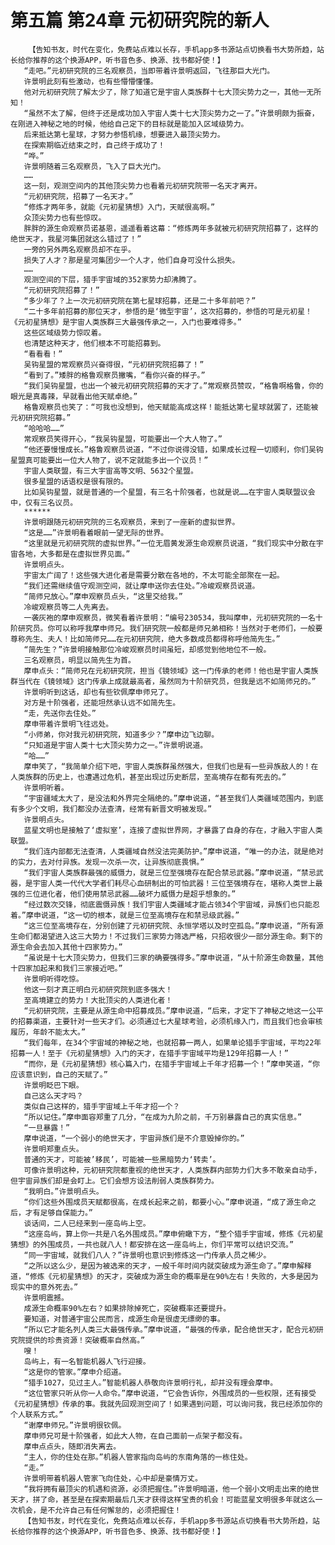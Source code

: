 # 第五篇 第24章 元初研究院的新人
        【告知书友，时代在变化，免费站点难以长存，手机app多书源站点切换看书大势所趋，站长给你推荐的这个换源APP，听书音色多、换源、找书都好使！】
       “走吧。”元初研究院的三名观察员，当即带着许景明返回，飞往那巨大光门。
       许景明此刻有些激动，也有些懵懵懂懂。
       他对元初研究院了解太少了，除了知道它是宇宙人类族群十七大顶尖势力之一，其他一无所知！
       “虽然不太了解，但终于还是成功加入宇宙人类十七大顶尖势力之一了。”许景明颇为振奋，在刚进入神秘之地的时候，他给自己定下的目标就是能加入区域级势力。
       后来抵达第七星球，才努力参悟机缘，想要进入最顶尖势力。
       在探索期临近结束之时，自己终于成功了！
       “哗。”
       许景明随着三名观察员，飞入了巨大光门。
       ……
       这一刻，观测空间内的其他顶尖势力也看着元初研究院带一名天才离开。
       “元初研究院，招募了一名天才。”
       “修炼才两年多，就能《元初星猜想》入门，天赋很高啊。”
       众顶尖势力也有些惊叹。
       胖胖的源生命观察员诺基恩，遥遥看着这幕：“修炼两年多就被元初研究院招募了，这样的绝世天才，我星河集团就这么错过了！”
       一旁的另外两名观察员却不在乎。
       损失了人才？那是星河集团少一个人才，他们自身可没什么损失。
       ……
       观测空间的下层，猎手宇宙域的352家势力却沸腾了。
       “元初研究院招募了！”
       “多少年了？上一次元初研究院在第七星球招募，还是二十多年前吧？”
       “二十多年前招募的那位天才，参悟的是‘微型宇宙’，这次招募的，参悟的可是元初星！《元初星猜想》是宇宙人类族群三大最强传承之一，入门也要难得多。”
       这些区域级势力惊叹着。
       也清楚这种天才，他们根本不可能招募到。
       “看看看！”
       吴钩星盟的常观察员兴奋得很，“元初研究院招募了！”
       “看到了。”矮胖的格鲁观察员撇嘴，“看你兴奋的样子。”
       “我们吴钩星盟，也出一个被元初研究院招募的天才了。”常观察员赞叹，“格鲁啊格鲁，你的眼光是真毒辣，早就看出他天赋卓绝。”
       格鲁观察员也笑了：“可我也没想到，他天赋能高成这样！能抵达第七星球就罢了，还能被元初研究院招募。”
       “哈哈哈……”
       常观察员笑得开心，“我吴钩星盟，可能要出一个大人物了。”
       “他还要慢慢成长。”格鲁观察员说道，“不过你说得没错，如果成长过程一切顺利，你们吴钩星盟真可能要出一位大人物了，说不定就能多出一个议员！”
       宇宙人类联盟，有三大宇宙高等文明、5632个星盟。
       很多星盟的话语权是很有限的。
       比如吴钩星盟，就是普通的一个星盟，有三名十阶强者，也就是说……在宇宙人类联盟议会中，仅有三名议员。
       ******
       许景明跟随元初研究院的三名观察员，来到了一座新的虚拟世界。
       “这是……”许景明看着眼前一望无际的世界。
       “这里就是元初研究院的虚拟世界。”一位无眉黄发源生命观察员说道，“我们现实中分散在宇宙各地，大多都是在虚拟世界见面。”
       许景明点头。
       宇宙太广阔了！这些强大进化者是需要分散在各地的，不太可能全部聚在一起。
       “我们还需继续值守观测空间，就让摩申送你去住处。”冷峻观察员说道。
       “简师兄放心。”摩申观察员点头，“这里交给我。”
       冷峻观察员等二人先离去。
       一袭灰袍的摩申观察员，微笑看着许景明：“编号230534，我叫摩申，元初研究院的一名十阶研究员。你可以称呼我摩申师兄。我们研究院一般都是师兄弟相称！当然对于老师们，一般要尊称先生、夫人！比如简师兄……在元初研究院，绝大多数成员都得称呼他简先生。”
       “简先生？”许景明接触那位冷峻观察员时间虽短，却感觉到他地位不一般。
       三名观察员，明显以简先生为首。
       摩申点头：“简师兄在元初研究院，担当《镜领域》这一门传承的老师！他也是宇宙人类族群当代在《镜领域》这门传承上成就最高者，虽然同为十阶研究员，但我是远不如简师兄的。”
       许景明听到这话，却也有些钦佩摩申师兄了。
       对方是十阶强者，还能坦然承认远不如简先生。
       “走，先送你去住处。”
       摩申带着许景明飞往远处。
       “小师弟，你对我元初研究院，知道多少？”摩申边飞边聊。
       “只知道是宇宙人类十七大顶尖势力之一。”许景明说道。
       “哈……”
       摩申笑了，“我简单介绍下吧，宇宙人类族群虽然强大，但我们也是有一些异族敌人的！在人类族群的历史上，也遭遇过危机，甚至出现过历史断层，至高境存在都有死去的。”
       许景明听着。
       “宇宙疆域太大了，是没法和外界完全隔绝的。”摩申说道，“甚至我们人类疆域范围内，到底有多少个文明，我们都没办法查清，经常有新晋文明被发现。”
       许景明点头。
       蓝星文明也是接触了‘虚拟室’，连接了虚拟世界网，才暴露了自身的存在，才融入宇宙人类联盟。
       “我们连内部都无法查清，人类疆域自然没法完美防护。”摩申说道，“唯一的办法，就是绝对的实力，去对付异族。发现一次杀一次，让异族彻底畏惧。”
       “我们宇宙人类族群最强的威慑力，就是三位至强境存在配合禁忌武器。”摩申说道，“禁忌武器，是宇宙人类一代代大学者们耗尽心血研制出的可怕武器！三位至强境存在，堪称人类世上最强的三位进化者，他们使用禁忌武器……破坏力威慑力是超乎想象的。”
       “经过数次交锋，彻底震慑异族！我们宇宙人类疆域才能占领34个宇宙域，异族们也只能忍着。”摩申说道，“这一切的根本，就是三位至高境存在和禁忌级武器。”
       “这三位至高境存在，分别创建了元初研究院、永恒学塔以及时空孤岛。”摩申说道，“所有源生命们都渴望进入这三大势力！不过我们三家势力筛选严格，只招收很少一部分源生命。剩下的源生命会去加入其他十四家势力。”
       “虽说是十七大顶尖势力，但我们三家的确要强得多。”摩申说道，“从十阶源生命数量，其他十四家加起来和我们三家接近吧。”
       许景明听得吃惊。
       他这一刻才真正明白元初研究院到底多强大！
       至高境建立的势力！大批顶尖的人类进化者！
       “元初研究院，主要是从源生命中招募成员。”摩申说道，“后来，才定下了神秘之地这一公平的招募渠道，主要针对一些天才们。必须通过七大星球考验，必须机缘入门，而且我们也会审核履历，年龄不能太大。”
       “我们每年，在34个宇宙域的神秘之地，也就招募一两人，如果单论猎手宇宙域，平均22年招募一人！至于《元初星猜想》入门的天才，在猎手宇宙域平均是129年招募一人！”
       “而你，是《元初星猜想》核心篇入门，在猎手宇宙域上千年才招募一个！”摩申笑道，“你应该意识到，自己的天赋了。”
       许景明眨巴下眼。
       自己这么天才吗？
       类似自己这样的，猎手宇宙域上千年才招一个？
       “所以记住。”摩申面容郑重了几分，“在成为九阶之前，千万别暴露自己的真实信息。”
       “一旦暴露！”
       摩申说道，“一个弱小的绝世天才，宇宙异族们是不介意毁掉你的。”
       许景明郑重点头。
       普通的天才，可能被’移民’，可能被一些黑暗势力‘转卖’。
       可像许景明这种，元初研究院都重视的绝世天才，人类族群内部势力们大多不敢亲自动手，但宇宙异族们却是会盯上。它们会想方设法削弱人类族群势力。
       “我明白。”许景明点头。
       “你们这些外围成员天赋都很高，在成长起来之前，都要小心。”摩申说道，“成了源生命之后，才有足够自保能力。”
       谈话间，二人已经来到一座岛屿上空。
       “这座岛屿，算上你一共是八名外围成员。”摩申俯瞰下方，“整个猎手宇宙域，修炼《元初星猜想》的外围成员，一共也就八人！都安排在这一座岛屿上，你们平常可以结识交流。”
       “同一宇宙域，就我们八人？”许景明也意识到修炼这一门传承人员之稀少。
       “之所以这么少，是因为被选来的天才，一般千年时间内就突破成为源生命了。”摩申解释道，“修炼《元初星猜想》的天才，突破成为源生命的概率是在90%左右！失败的，大多是因为现实中的意外死去。”
       许景明震撼。
       成源生命概率90%左右？如果排除掉死亡，突破概率还要提升。
       要知道，对普通宇宙公民而言，成源生命是很虚无缥缈的事。
       “所以它才能名列人类三大最强传承。”摩申说道，“最强的传承，配合绝世天才，配合元初研究院提供的珍贵资源！突破概率自然高。”
       嗖！
       岛屿上，有一名智能机器人飞行迎接。
       “这是你的管家。”摩申介绍道。
       “猎手1027，见过主人。”智能机器人恭敬向许景明行礼，却并没有理会摩申。
       “这位管家只听从你一人命令。”摩申说道，“它会告诉你，外围成员的一些权限，还有接受《元初星猜想》传承的事。我就先回观测空间了！如果遇到问题，可以询问我，我已经添加你的个人联系方式。”
       “谢摩申师兄。”许景明很钦佩。
       摩申师兄可是十阶强者，如此大人物，在自己面前一点架子都没有。
       摩申点点头，随即消失离去。
       “主人，你的住处在那。”机器人管家指向岛屿的东南角落的一栋住处。
       “走。”
       许景明带着机器人管家飞向住处，心中却是豪情万丈。
       “我将拥有最顶尖的机遇和资源，必须把握住。”许景明暗道，他一个弱小文明走出来的绝世天才，拼了命，甚至是在探索期最后几天才获得这样宝贵的机会！可能蓝星文明很多年就这么一次机会，是不允许自己有任何懈怠的，必须把握住！
       【告知书友，时代在变化，免费站点难以长存，手机app多书源站点切换看书大势所趋，站长给你推荐的这个换源APP，听书音色多、换源、找书都好使！】